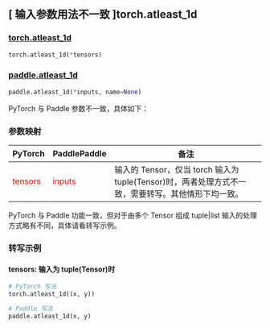 ## [ 输入参数用法不一致 ]torch.atleast_1d

### [torch.atleast_1d](https://pytorch.org/docs/stable/generated/torch.atleast_1d.html#torch-atleast-1d)

```python
torch.atleast_1d(*tensors)
```

### [paddle.atleast_1d](https://www.paddlepaddle.org.cn/documentation/docs/zh/develop/api/paddle/atleast_1d_cn.html#atleast_1d)

```python
paddle.atleast_1d(*inputs, name=None)
```

PyTorch 与 Paddle 参数不一致，具体如下：

### 参数映射

| PyTorch       | PaddlePaddle | 备注                                                   |
| ------------- | ------------ | ------------------------------------------------------ |
| <font color='red'> tensors </font> | <font color='red'> inputs </font> | 输入的 Tensor，仅当 torch 输入为 tuple(Tensor)时，两者处理方式不一致，需要转写。其他情形下均一致。 |

PyTorch 与 Paddle 功能一致，但对于由多个 Tensor 组成 tuple|list 输入的处理方式略有不同，具体请看转写示例。

### 转写示例

#### tensors: 输入为 tuple(Tensor)时

```python
# PyTorch 写法
torch.atleast_1d((x, y))

# Paddle 写法
paddle.atleast_1d(x, y)
```
